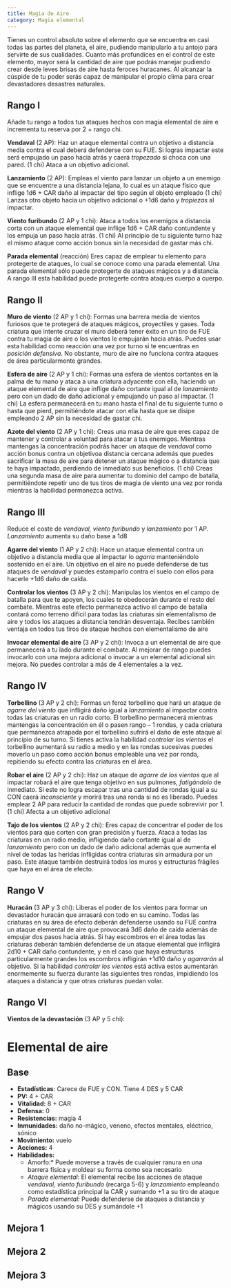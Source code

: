 ```yaml
---
title: Magia de Aire
category: Magia elemental
---
```

Tienes un control absoluto sobre el elemento que se encuentra en casi todas las partes del planeta, el aire, pudiendo manipularlo a tu antojo para servirte de sus cualidades. Cuanto más profundices en el control de este elemento, mayor será la cantidad de aire que podrás manejar pudiendo crear desde leves brisas de aire hasta feroces huracanes. Al alcanzar la cúspide de tu poder serás capaz de manipular el propio clima para crear devastadores desastres naturales.

## Rango I 

Añade tu rango a todos tus ataques hechos con magia elemental de aire e incrementa tu reserva por 2 + rango chi.

**Vendaval** (2 AP): Haz un ataque elemental contra un objetivo a distancia media contra el cual deberá defenderse con su FUE. Si logras impactar este será empujado un paso hacia atrás y caerá *tropezado* si choca con una pared. (1 chi) Ataca a un objetivo adicional.

**Lanzamiento** (2 AP): Empleas el viento para lanzar un objeto a un enemigo que se encuentre a una distancia lejana, lo cual es un ataque físico que inflige 1d6 + CAR daño al impactar del tipo según el objeto empleado (1 chi) Lanzas otro objeto hacia un objetivo adicional o +1d6 daño y *tropiezas* al impactar.

**Viento furibundo** (2 AP y 1 chi): Ataca a todos los enemigos a distancia corta con un ataque elemental que inflige 1d6 + CAR daño contundente y los empuja un paso hacia atrás. (1 chi) Al principio de tu siguiente turno haz el mismo ataque como acción bonus sin la necesidad de gastar más chi.

**Parada elemental** (reacción) Eres capaz de emplear tu elemento para protegerte de ataques, lo cual se conoce como una parada elemental. Una parada elemental sólo puede protegerte de ataques mágicos y a distancia. A rango III esta habilidad puede protegerte contra ataques cuerpo a cuerpo.

## Rango II

**Muro de viento** (2 AP y 1 chi): Formas una barrera media de vientos furiosos que te protegerá de ataques mágicos, proyectiles y gases. Toda criatura que intente cruzar el muro deberá tener éxito en un tiro de FUE contra tu magia de aire o los vientos le empujarán hacia atrás. Puedes usar esta habilidad como reacción una vez por turno si te encuentras en *posición defensiva*. No obstante, muro de aire no funciona contra ataques de área particularmente grandes.

**Esfera de aire** (2 AP y 1 chi): Formas una esfera de vientos cortantes en la palma de tu mano y ataca a una criatura adyacente con ella, haciendo un ataque elemental de aire que inflige daño cortante igual al de *lanzamiento* pero con un dado de daño adicional y empujando un paso al impactar. (1 chi) La esfera permanecerá en tu mano hasta el final de tu siguiente turno o hasta que pierd, permitiéndote atacar con ella hasta que se disipe empleando 2 AP sin la necesidad de gastar chi.

**Azote del viento** (2 AP y 1 chi): Creas una masa de aire que eres capaz de mantener y controlar a voluntad para atacar a tus enemigos. Mientras mantengas la concentración podrás hacer un ataque de *vendaval* como acción bonus contra un objetivoa distancia cercana además que puedes sacrificar la masa de aire para detener un ataque mágico o a distancia que te haya impactado, perdiendo de inmediato sus beneficios. (1 chi) Creas una segunda masa de aire para aumentar tu dominio del campo de batalla, permitiéndote repetir uno de tus tiros de magia de viento una vez por ronda mientras la habilidad permanezca activa.

## Rango III 

Reduce el coste de *vendaval, viento furibundo* y *lanzamiento* por 1 AP. *Lanzamiento* aumenta su daño base a 1d8

**Agarre del viento** (1 AP y 2 chi): Hace un ataque elemental contra un objetivo a distancia media que al impactar lo *agarra* manteniéndolo sostenido en el aire. Un objetivo en el aire no puede defenderse de tus ataques de *vendaval* y puedes estamparlo contra el suelo con ellos para hacerle +1d6 daño de caída.

**Controlar los vientos** (3 AP y 2 chi): Manipulas los vientos en el campo de batalla para que te apoyen, los cuales te obedecerán durante el resto del combate. Mientras este efecto permanezca activo el campo de batalla contará como terreno difícil para todas las criaturas sin elementalismo de aire y todos los ataques a distancia tendrán desventaja. Recibes también ventaja en todos tus tiros de ataque hechos con elementalismo de aire

**Invocar elemental de aire** (3 AP y 2 chi): Invoca a un elemental de aire que permanecerá a tu lado durante el combate. Al mejorar de rango puedes invocarlo con una mejora adicional o invocar a un elemental adicional sin mejora. No puedes controlar a más de 4 elementales a la vez.

## Rango IV 

**Torbellino** (3 AP y 2 chi): Formas un feroz torbellino que hará un ataque de *agarre del viento* que infligirá daño igual a *lanzamiento* al impactar contra todas las criaturas en un radio corto. El torbellino permanecerá mientras mantengas la concentración en él o pasen rango – 1 rondas, y cada criatura que permanezca atrapada por el torbellino sufrirá el daño de este ataque al principio de su turno. Si tienes activa la habilidad *controlar los vientos* el torbellino aumentará su radio a medio y en las rondas sucesivas puedes moverlo un paso como acción bonus empleable una vez por ronda, repitiendo su efecto contra las criaturas en el área.

**Robar el aire** (2 AP y 2 chi): Haz un ataque de *agarre de los vientos* que al impactar robará el aire que tenga objetivo en sus pulmones, *fatigándolo* de inmediato. Si este no logra escapar tras una cantidad de rondas igual a su CON caerá *inconsciente* y morirá tras una ronda si no es liberado. Puedes emplear 2 AP para reducir la cantidad de rondas que puede sobrevivir por 1. (1 chi) Afecta a un objetivo adicional

**Tajo de los vientos** (2 AP y 2 chi): Eres capaz de concentrar el poder de los vientos para que corten con gran precisión y fuerza. Ataca a todas las criaturas en un radio medio, infligiendo daño cortante igual al de *lanzamiento* pero con un dado de daño adicional además que aumenta el nivel de todas las heridas infligidas contra criaturas sin armadura por un paso. Este ataque también destruirá todos los muros y estructuras frágiles que haya en el área de efecto. 

## Rango V

**Huracán** (3 AP y 3 chi): Liberas el poder de los vientos para formar un devastador huracán que arrasará con todo en su camino. Todas las criaturas en su área de efecto deberán defenderse usando su FUE contra un ataque elemental de aire que provocará 3d6 daño de caída además de empujar dos pasos hacia atrás. Si hay escombros en el área todas las criaturas deberán también defenderse de un ataque elemental que infligirá 2d10 + CAR daño contundente, y en el caso que haya estructuras particularmente grandes los escombros infligirán +1d10 daño y *agarrarán* al objetivo. Si la habilidad *controlar los vientos* está activa estos aumentarán enormemente su fuerza durante las siguientes tres rondas, impidiendo los ataques a distancia y que otras criaturas puedan volar.

## Rango VI

**Vientos de la devastación** (3 AP y 5 chi): 

# Elemental de aire

## Base

- **Estadísticas**: Carece de FUE y CON. Tiene 4 DES y 5 CAR
- **PV:** 4 + CAR
- **Vitalidad:** 8 + CAR
- **Defensa:** 0
- **Resistencias:** magia 4
- **Inmunidades:** daño no-mágico, veneno, efectos mentales, eléctrico, sónico
- **Movimiento:** vuelo 
- **Acciones:** 4
- **Habilidades:**
  - Amorfo:* Puede moverse a través de cualquier ranura en una barrera física y moldear su forma como sea necesario
  - *Ataque elemental*: El elemental recibe las acciones de ataque *vendaval, viento furibundo* (recarga 5-6) y *lanzamiento* empleando como estadística principal la CAR y sumando +1 a su tiro de ataque
  - *Parada elemental:* Puede defenderse de ataques a distancia y mágicos usando su DES y sumándole +1

## Mejora 1



## Mejora 2



## Mejora 3

